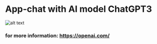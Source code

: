 # App-chat with AI model ChatGPT3

![alt text](https://openai.com/content/images/2021/08/openai-cover.png)

### for more information: https://openai.com/
